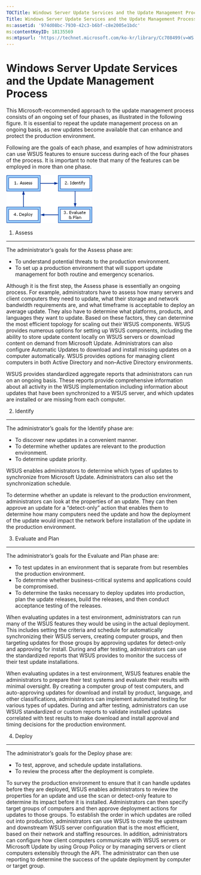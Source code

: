 ```yaml
---
TOCTitle: Windows Server Update Services and the Update Management Process
Title: Windows Server Update Services and the Update Management Process
ms:assetid: '974d08bc-7930-42c3-b6bf-c8e2005e1bdc'
ms:contentKeyID: 18135569
ms:mtpsurl: 'https://technet.microsoft.com/ko-kr/library/Cc708499(v=WS.10)'
---
```


Windows Server Update Services and the Update Management Process
================================================================

This Microsoft-recommended approach to the update management process consists of an ongoing set of four phases, as illustrated in the following figure. It is essential to repeat the update management process on an ongoing basis, as new updates become available that can enhance and protect the production environment.

Following are the goals of each phase, and examples of how administrators can use WSUS features to ensure success during each of the four phases of the process. It is important to note that many of the features can be employed in more than one phase.

![](images/Cc708499.dfdf34ec-7b30-4462-b807-e10a7347b771(WS.10).gif)
1. Assess
---------

The administrator’s goals for the Assess phase are:

-   To understand potential threats to the production environment.
-   To set up a production environment that will support update management for both routine and emergency scenarios.

Although it is the first step, the Assess phase is essentially an ongoing process. For example, administrators have to assess how many servers and client computers they need to update, what their storage and network bandwidth requirements are, and what timeframe is acceptable to deploy an average update. They also have to determine what platforms, products, and languages they want to update. Based on these factors, they can determine the most efficient topology for scaling out their WSUS components. WSUS provides numerous options for setting up WSUS components, including the ability to store update content locally on WSUS servers or download content on demand from Microsoft Update. Administrators can also configure Automatic Updates to download and install missing updates on a computer automatically. WSUS provides options for managing client computers in both Active Directory and non–Active Directory environments.

WSUS provides standardized aggregate reports that administrators can run on an ongoing basis. These reports provide comprehensive information about all activity in the WSUS implementation including information about updates that have been synchronized to a WSUS server, and which updates are installed or are missing from each computer.

2. Identify
-----------

The administrator’s goals for the Identify phase are:

-   To discover new updates in a convenient manner.
-   To determine whether updates are relevant to the production environment.
-   To determine update priority.

WSUS enables administrators to determine which types of updates to synchronize from Microsoft Update. Administrators can also set the synchronization schedule.

To determine whether an update is relevant to the production environment, administrators can look at the properties of an update. They can then approve an update for a “detect-only” action that enables them to determine how many computers need the update and how the deployment of the update would impact the network before installation of the update in the production environment.

3. Evaluate and Plan
--------------------

The administrator’s goals for the Evaluate and Plan phase are:

-   To test updates in an environment that is separate from but resembles the production environment.
-   To determine whether business-critical systems and applications could be compromised.
-   To determine the tasks necessary to deploy updates into production, plan the update releases, build the releases, and then conduct acceptance testing of the releases.

When evaluating updates in a test environment, administrators can run many of the WSUS features they would be using in the actual deployment. This includes setting the criteria and schedule for automatically synchronizing their WSUS servers, creating computer groups, and then targeting updates for those groups by approving updates for detect-only and approving for install. During and after testing, administrators can use the standardized reports that WSUS provides to monitor the success of their test update installations.

When evaluating updates in a test environment, WSUS features enable the administrators to prepare their test systems and evaluate their results with minimal oversight. By creating a computer group of test computers, and auto-approving updates for download and install by product, language, and other classifications, administrators can implement automated testing for various types of updates. During and after testing, administrators can use WSUS standardized or custom reports to validate installed updates correlated with test results to make download and install approval and timing decisions for the production environment.

4. Deploy
---------

The administrator’s goals for the Deploy phase are:

-   To test, approve, and schedule update installations.
-   To review the process after the deployment is complete.

To survey the production environment to ensure that it can handle updates before they are deployed, WSUS enables administrators to review the properties for an update and use the scan or detect-only feature to determine its impact before it is installed. Administrators can then specify target groups of computers and then approve deployment actions for updates to those groups. To establish the order in which updates are rolled out into production, administrators can use WSUS to create the upstream and downstream WSUS server configuration that is the most efficient, based on their network and staffing resources. In addition, administrators can configure how client computers communicate with WSUS servers or Microsoft Update by using Group Policy or by managing servers or client computers extensibly through the API. The administrator can then use reporting to determine the success of the update deployment by computer or target group.
